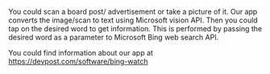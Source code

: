 You could scan a board post/ advertisement or take a picture of it. Our app converts the image/scan to text using Microsoft vision API. Then you could tap on the desired word to get information. This is performed by passing the desired word as a parameter to Microsoft Bing web search API.

You could find information about our app at https://devpost.com/software/bing-watch

